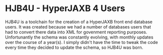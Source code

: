 HJB4U - HyperJAXB 4 Users
=========================

HJB4U is a toolchain for the creation of a HyperJAXB front end database users. 
It was created because we had a number of databases users that had to convert 
there data into XML for govenment reporting purposes. Unfortunantly the schema
was constantly evolving, with monthly updates over the course of a year(s). I 
simply didn't have the time to tweak the code every time they decided to update
the schema, so HJB4U was born.



